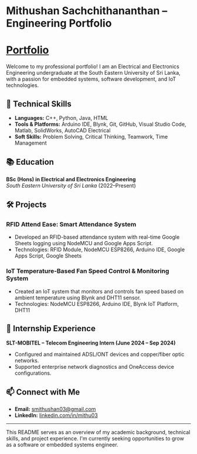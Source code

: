 # Mithushan Sachchithananthan – Engineering Portfolio
# [Portfolio](https://Mithushan.netlify.app)
Welcome to my professional portfolio! I am an Electrical and Electronics Engineering undergraduate at the South Eastern University of Sri Lanka, with a passion for embedded systems, software development, and IoT technologies.

## 🔧 Technical Skills

- **Languages:** C++, Python, Java, HTML
- **Tools & Platforms:** Arduino IDE, Blynk, Git, GitHub, Visual Studio Code, Matlab, SolidWorks, AutoCAD Electrical
- **Soft Skills:** Problem Solving, Critical Thinking, Teamwork, Time Management

## 📚 Education

**BSc (Hons) in Electrical and Electronics Engineering**  
*South Eastern University of Sri Lanka* (2022–Present)

## 🛠️ Projects

### RFID Attend Ease: Smart Attendance System
- Developed an RFID-based attendance system with real-time Google Sheets logging using NodeMCU and Google Apps Script.
- Technologies: RFID Module, NodeMCU ESP8266, Arduino IDE, Google Apps Script, Google Sheets

### IoT Temperature-Based Fan Speed Control & Monitoring System
- Created an IoT system that monitors and controls fan speed based on ambient temperature using Blynk and DHT11 sensor.
- Technologies: NodeMCU ESP8266, Arduino IDE, Blynk IoT Platform, DHT11

## 🏢 Internship Experience

**SLT-MOBITEL – Telecom Engineering Intern (June 2024 – Sep 2024)**  
- Configured and maintained ADSL/ONT devices and copper/fiber optic networks.
- Supported enterprise network diagnostics and OneAccess device configurations.

## 📫 Connect with Me

- **Email:** smithushan03@gmail.com  
- **LinkedIn:** [linkedin.com/in/mithu03](https://www.linkedin.com/in/mithu03)

---

This README serves as an overview of my academic background, technical skills, and project experience. I'm currently seeking opportunities to grow as a software or embedded systems engineer.
